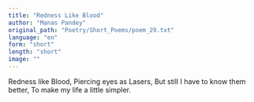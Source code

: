 ```yaml
---
title: "Redness Like Blood"
author: "Manas Pandey"
original_path: "Poetry/Short_Poems/poem_29.txt"
language: "en"
form: "short"
length: "short"
image: ""
---
```

Redness like Blood,
Piercing eyes as Lasers,
But still I have to know them better,
To make my life a little simpler.
